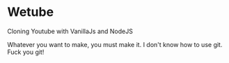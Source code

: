 # Wetube

Cloning Youtube with VanillaJs and NodeJS

Whatever you want to make, you must make it.
I don't know how to use git. Fuck you git!